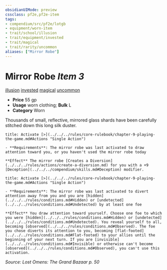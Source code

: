 ```yaml
---
obsidianUIMode: preview
cssclass: pf2e,pf2e-item
tags:
- compendium/src/pf2e/lotgb
- equipment/worn-item
- trait/school/illusion
- trait/equipment/invested
- trait/magical
- trait/rarity/uncommon
aliases: ["Mirror Robe"]
---
```

# Mirror Robe *Item 3*  
[illusion](illusion.md)  [invested](invested.md)  [magical](magical.md)  [uncommon](uncommon.md)  

- **Price** 55 gp
- **Usage** worn clothing; **Bulk** L
- **Category** Worn

Thousands of small, reflective, mirrored glass shards have been carefully stitched down this long silk duster.

```ad-embed-ability
title: Activate [>](../../../rules/core-rulebook/chapter-9-playing-the-game.md#Actions "Single Action")

- **Requirements**: The mirror robe was last activated to draw attention toward you, or you haven't used the mirror robe today

**Effect** The mirror robe [Creates a Diversion](../../../rules/actions/create-a-diversion.md) for you with a +9 [Deception](../../../compendium/skills.md#Deception) modifier.
```

```ad-embed-ability
title: Activate [>](../../../rules/core-rulebook/chapter-9-playing-the-game.md#Actions "Single Action")

- **Requirements**: The mirror robe was last activated to divert attention away from you and you are [hidden](../../../rules/conditions.md#Hidden) or [undetected](../../../rules/conditions.md#Undetected) by at least one foe

**Effect** You draw attention toward yourself. Choose one foe to which you were [hidden](../../../rules/conditions.md#Hidden) or [undetected](../../../rules/conditions.md#Undetected). You reveal yourself to all, becoming [observed](../../../rules/conditions.md#Observed). The foe you chose diverts its attention to you, becoming [flat-footed](../../../rules/conditions.md#Flat-footed) to your allies until the beginning of your next turn. If you are [invisible](../../../rules/conditions.md#Invisible) or otherwise can't become [observed](../../../rules/conditions.md#Observed), you can't use this activation.
```

*Source: Lost Omens: The Grand Bazaar p. 50*
